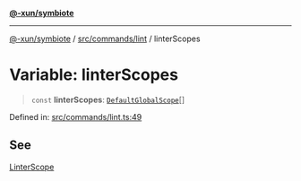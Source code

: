[**@-xun/symbiote**](../../../../README.md)

***

[@-xun/symbiote](../../../../README.md) / [src/commands/lint](../README.md) / linterScopes

# Variable: linterScopes

> `const` **linterScopes**: [`DefaultGlobalScope`](../../../configure/enumerations/DefaultGlobalScope.md)[]

Defined in: [src/commands/lint.ts:49](https://github.com/Xunnamius/symbiote/blob/1ec1b7bdf126210dcfd31b34e7c9448cbcc26d1c/src/commands/lint.ts#L49)

## See

[LinterScope](../../../configure/enumerations/DefaultGlobalScope.md)
